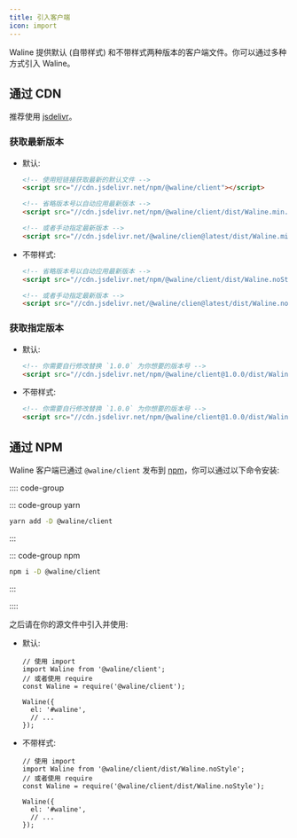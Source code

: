 ```yaml
---
title: 引入客户端
icon: import
---
```


Waline 提供默认 (自带样式) 和不带样式两种版本的客户端文件。你可以通过多种方式引入 Waline。

<!-- more -->

## 通过 CDN

推荐使用 [jsdelivr](https://cdn.jsdelivr.net/npm/@waline/client/)。

### 获取最新版本

- 默认:

  ```html
  <!-- 使用短链接获取最新的默认文件 -->
  <script src="//cdn.jsdelivr.net/npm/@waline/client"></script>

  <!-- 省略版本号以自动应用最新版本 -->
  <script src="//cdn.jsdelivr.net/npm/@waline/client/dist/Waline.min.js"></script>

  <!-- 或者手动指定最新版本 -->
  <script src="//cdn.jsdelivr.net/@waline/clien@latest/dist/Waline.min.js"></script>
  ```

- 不带样式:

  ```html
  <!-- 省略版本号以自动应用最新版本 -->
  <script src="//cdn.jsdelivr.net/npm/@waline/client/dist/Waline.noStyle.js"></script>

  <!-- 或者手动指定最新版本 -->
  <script src="//cdn.jsdelivr.net/@waline/clien@latest/dist/Waline.noStyle.js"></script>
  ```

### 获取指定版本

- 默认:

  ```html
  <!-- 你需要自行修改替换 `1.0.0` 为你想要的版本号 -->
  <script src="//cdn.jsdelivr.net/npm/@waline/client@1.0.0/dist/Waline.min.js"></script>
  ```

- 不带样式:

  ```html
  <!-- 你需要自行修改替换 `1.0.0` 为你想要的版本号 -->
  <script src="//cdn.jsdelivr.net/npm/@waline/client@1.0.0/dist/Waline.noStyle.js"></script>
  ```

## 通过 NPM

Waline 客户端已通过 `@waline/client` 发布到 [npm](https://www.npmjs.com/package/@waline/client)，你可以通过以下命令安装:

:::: code-group

::: code-group yarn

```bash
yarn add -D @waline/client
```

:::

::: code-group npm

```bash
npm i -D @waline/client
```

:::

::::

之后请在你的源文件中引入并使用:

- 默认:

  ```js:line-numbers
  // 使用 import
  import Waline from '@waline/client';
  // 或者使用 require
  const Waline = require('@waline/client');

  Waline({
    el: '#waline',
    // ...
  });
  ```

- 不带样式:

  ```js:line-numbers
  // 使用 import
  import Waline from '@waline/client/dist/Waline.noStyle';
  // 或者使用 require
  const Waline = require('@waline/client/dist/Waline.noStyle');

  Waline({
    el: '#waline',
    // ...
  });
  ```
